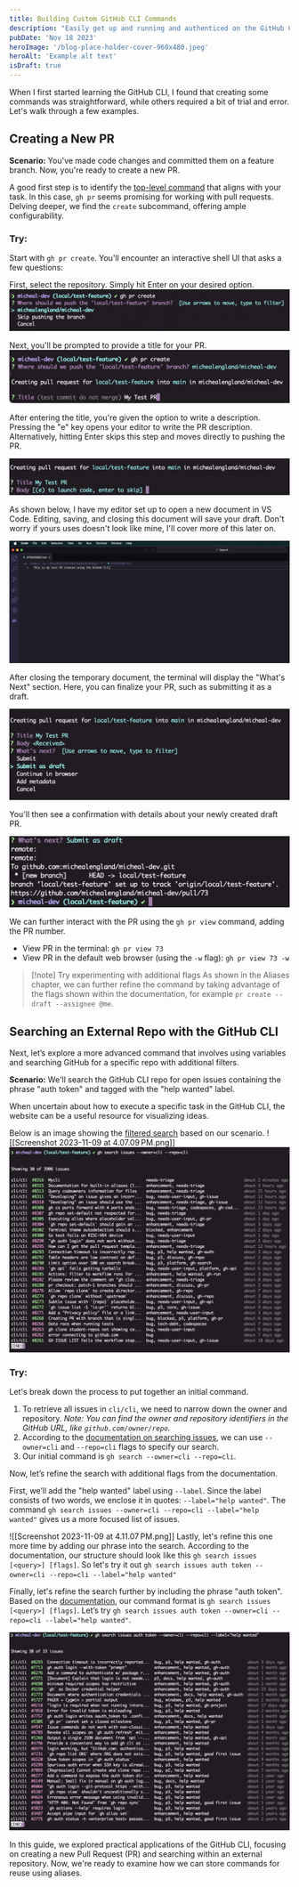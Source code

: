 ```yaml
---
title: Building Custom GitHub CLI Commands
description: "Easily get up and running and authenticed on the GitHub CLI."
pubDate: 'Nov 18 2023'
heroImage: '/blog-place-holder-cover-960x480.jpeg'
heroAlt: 'Example alt text'
isDraft: true
---
```


When I first started learning the GitHub CLI, I found that creating some commands was straightforward, while others required a bit of trial and error. Let's walk through a few examples.

## Creating a New PR

**Scenario:** You've made code changes and committed them on a feature branch. Now, you're ready to create a new PR.

A good first step is to identify the [top-level command](https://cli.github.com/manual/gh_pr) that aligns with your task. In this case, `gh pr` seems promising for working with pull requests. Delving deeper, we find the `create` subcommand, offering ample configurability.
### Try:
Start with `gh pr create`. You'll encounter an interactive shell UI that asks a few questions:

First, select the repository. Simply hit Enter on your desired option.
![Entering `gh pr` in the terminal](./assets/ghcli-4-gh-pr-create.png)

Next, you'll be prompted to provide a title for your PR.
![Interactive UI for creating a PR title](./assets/ghcli-4-gh-pr-create-title.png)

After entering the title, you're given the option to write a description. Pressing the "e" key opens your editor to write the PR description. Alternatively, hitting Enter skips this step and moves directly to pushing the PR.

![Interactive UI for creating a PR description](./assets/ghcli-4-gh-pr-create-body.png)

As shown below, I have my editor set up to open a new document in VS Code. Editing, saving, and closing this document will save your draft. Don't worry if yours uses doesn't look like mine, I'll cover more of this later on.

![Using code --wait as a PR editing tool.](./assets/ghcli-4-gh-pr-create-editor.png)

After closing the temporary document, the terminal will display the "What's Next" section. Here, you can finalize your PR, such as submitting it as a draft.

![Submitting your PR as a draft interactive UI](./assets/ghcli-4-gh-pr-submit-as-draft.png)

You'll then see a confirmation with details about your newly created draft PR.

![Confirmation displayed once the PR has been submitted](./assets/ghcli-4-gh-pr-create-confirmation.png)

We can further interact with the PR using the `gh pr view` command, adding the PR number.

- View PR in the terminal: `gh pr view 73`
- View PR in the default web browser (using the `-w` flag): `gh pr view 73 -w`

> [!note] Try experimenting with additional flags
> As shown in the Aliases chapter, we can further refine the command by taking advantage of the flags shown within the documentation, for example `pr create --draft --assignee @me`.

## Searching an External Repo with the GitHub CLI
Next, let’s explore a more advanced command that involves using variables and searching GitHub for a specific repo with additional filters.

**Scenario:** We'll search the GitHub CLI repo for open issues containing the phrase "auth token" and tagged with the "help wanted" label.

When uncertain about how to execute a specific task in the GitHub CLI, the website can be a useful resource for visualizing ideas.

Below is an image showing the [filtered search](https://github.com/cli/cli/issues?q=is%3Aissue+is%3Aopen+auth+token) based on our scenario.
![[Screenshot 2023-11-09 at 4.07.09 PM.png]]
![Initial run of `gh search issues` command showing 3906 results](./assets/ghcli-4-gh-search-issues.png)

### Try:
Let's break down the process to put together an initial command.

1. To retrieve all issues in `cli/cli`, we need to narrow down the owner and repository. _Note: You can find the owner and repository identifiers in the GitHub URL, like `github.com/owner/repo`._
2. According to the [documentation on searching issues](https://cli.github.com/manual/gh_search_issues), we can use `--owner=cli` and `--repo=cli` flags to specify our search.
3. Our initial command is `gh search --owner=cli --repo=cli`.

<!-- ![[Screenshot 2023-11-09 at 3.55.00 PM.png]] -->

Now, let’s refine the search with additional flags from the documentation.

First, we’ll add the "help wanted" label using `--label`. Since the label consists of two words, we enclose it in quotes: `--label="help wanted"`. The command `gh search issues --owner=cli --repo=cli --label="help wanted"` gives us a more focused list of issues.

![[Screenshot 2023-11-09 at 4.11.07 PM.png]]
Lastly, let's refine this one more time by adding our phrase into the search. According to the documentation, our structure should look like this `gh search issues [<query>] [flags]`. So let's try it out `gh search issues auth token --owner=cli --repo=cli --label="help wanted"`

Finally, let's refine the search further by including the phrase "auth token". Based on the [documentation](https://cli.github.com/manual/gh_search_issues), our command format is `gh search issues [<query>] [flags]`. Let’s try `gh search issues auth token --owner=cli --repo=cli --label="help wanted"`.

![Running the full command to see an accurate listing of issues that match our search criteria](./assets/ghcli-4-gh-search-issues-fully-refined.png)

In this guide, we explored practical applications of the GitHub CLI, focusing on creating a new Pull Request (PR) and searching within an external repository. Now, we're ready to examine how we can store commands for reuse using aliases.